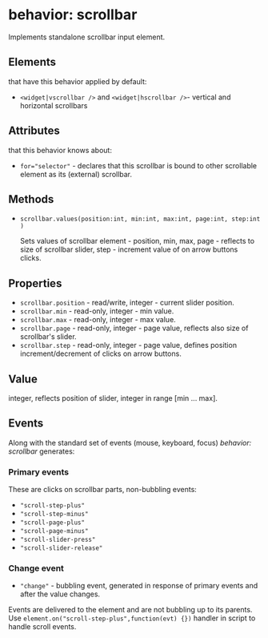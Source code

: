 # behavior: scrollbar

Implements standalone scrollbar input element.

## Elements

that have this behavior applied by default:

* `<widget|vscrollbar />` and `<widget|hscrollbar />`- vertical and horizontal scrollbars

## Attributes

that this behavior knows about:

* `for="selector"` - declares that this scrollbar is bound to other scrollable element as its (external) scrollbar.

## Methods

* `scrollbar.values(position:int, min:int, max:int, page:int, step:int)`
  
  Sets values of scrollbar element - position, min, max, page - reflects to size of scrollbar slider, step - increment value of on arrow buttons clicks.

## Properties

* `scrollbar.position` - read/write, integer - current slider position.
* `scrollbar.min` - read-only, integer - min value.
* `scrollbar.max` - read-only, integer - max value.
* `scrollbar.page` - read-only, integer - page value, reflects also size of scrollbar's slider.
* `scrollbar.step` - read-only, integer - page value, defines position increment/decrement of clicks on arrow buttons.

## Value

integer, reflects position of slider, integer in range \[min ... max\].

## Events

Along with the standard set of events (mouse, keyboard, focus) *behavior: scrollbar* generates:

### Primary events

These are clicks on scrollbar parts, non-bubbling events:

* `"scroll-step-plus"`
* `"scroll-step-minus"`
* `"scroll-page-plus"`
* `"scroll-page-minus"`
* `"scroll-slider-press"`
* `"scroll-slider-release"`

### Change event

* `"change"` - bubbling event, generated in response of primary events and after the value changes.

Events are delivered to the element and are not bubbling up to its parents. Use `element.on("scroll-step-plus",function(evt) {})` handler in script to handle scroll events.